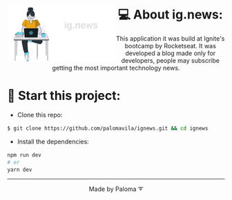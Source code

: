 <div align="left">

 <div align="center">
  <img src="https://github.com/palomavila/ig-news/blob/main/public/ig-news.png" title="Logo"
                                                                                             
<div align="left">

# 💻 About ig.news:

This application it was build at Ignite's bootcamp by Rocketseat. It was developed a blog made only for developers, people may subscribe getting the most important technology news.

<div align="left">

# 🚀 Start this project:

- Clone this repo:

```bash
$ git clone https://github.com/palomavila/ignews.git && cd ignews
```

- Install the dependencies:

```bash
npm run dev
# or
yarn dev
```

---

<p align="center">Made by Paloma ➰</p>
